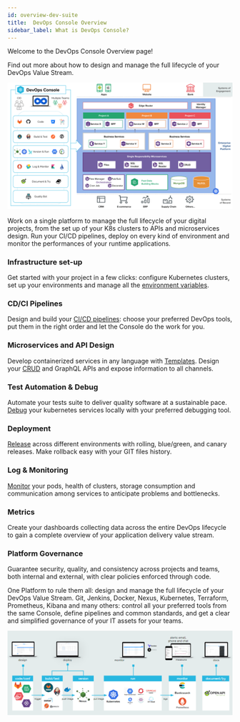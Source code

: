 ```yaml
---
id: overview-dev-suite
title:  DevOps Console Overview
sidebar_label: What is DevOps Console?
---
```

Welcome to the DevOps Console Overview page!

Find out more about how to design and manage the full lifecycle of your DevOps Value Stream.

![DevOps Console overview](img/dev-ops-console-overview.png)

Work on a single platform to manage the full lifecycle of your digital projects, from the set up of your K8s clusters to APIs and
microservices design. Run your CI/CD pipelines, deploy on every kind of environment and monitor the performances of your
runtime applications.

### Infrastructure set-up

Get started with your project in a few clicks: configure Kubernetes clusters, set up your environments and manage all the [environment variables](./set-up-infrastructure/env-var).

### CD/CI Pipelines

Design and build your [CI/CD pipelines](../development_suite/deploy/deploy.md): choose your preferred DevOps tools, put them in the right order and let the Console do the work for you.

### Microservices and API Design

Develop containerized services in any language with [Templates](../marketplace/templates/mia_templates). Design your [CRUD](./api-console/api-design/crud_advanced) and GraphQL APIs and expose information to all channels.

### Test Automation & Debug

Automate your tests suite to deliver quality software at a sustainable pace. [Debug](./debugging/telepresence) your kubernetes services locally with your preferred debugging tool.

### Deployment

[Release](./deploy/deploy#select-environment) across different environments with rolling, blue/green, and canary releases. Make rollback easy with your GIT files history.

### Log & Monitoring

[Monitor](../development_suite/monitoring/monitoring/) your pods, health of clusters, storage consumption and communication among services to anticipate problems and bottlenecks.

### Metrics

Create your dashboards collecting data across the entire DevOps lifecycle to gain a complete overview of your application delivery value stream.

### Platform Governance

Guarantee security, quality, and consistency across projects and teams, both internal and external, with clear policies enforced through code.

One Platform to rule them all: design and manage the full lifecycle of your DevOps Value Stream.
Git, Jenkins, Docker, Nexus, Kubernetes, Terraform, Prometheus, Kibana and many others: control all your preferred tools from the same Console, define pipelines and common standards, and get a clear and simplified governance of your IT assets for your teams.

![image alt text](img/valuestream.png)
